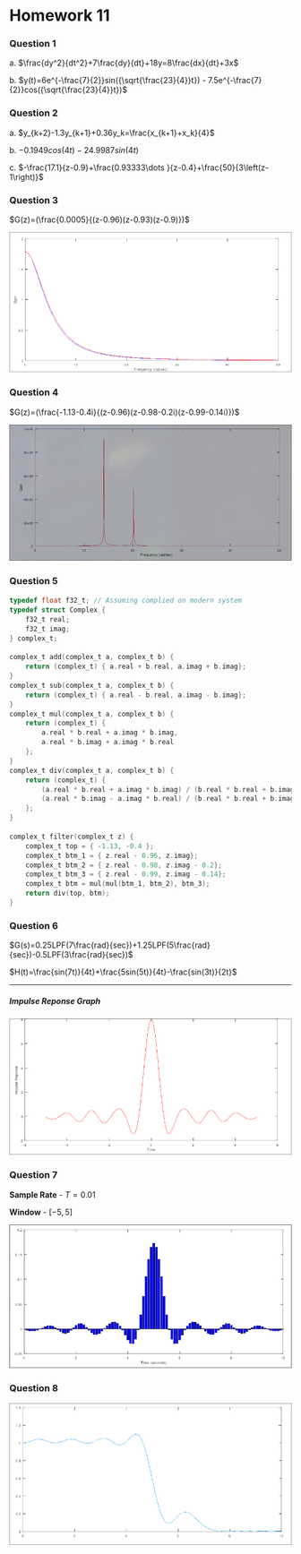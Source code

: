 # Homework 11

### Question 1

a. $\frac{dy^2}{dt^2}+7\frac{dy}{dt}+18y=8\frac{dx}{dt}+3x$

b. $y(t)=6e^{-\frac{7}{2}}sin({\sqrt{\frac{23}{4}}t}) - 7.5e^{-\frac{7}{2}}cos({\sqrt{\frac{23}{4}}t})$

### Question 2

a. $y_{k+2}-1.3y_{k+1}+0.36y_k=\frac{x_{k+1}+x_k}{4}$

b. $-0.1949cos(4t)-24.9987sin(4t)$

c. $-\frac{17.1}{z-0.9}+\frac{0.93333\dots }{z-0.4}+\frac{50}{3\left(z-1\right)}$

### Question 3

$G(z)=(\frac{0.0005}{(z-0.96)(z-0.93)(z-0.9)})$

![](Images/HW11_1.png)

### Question 4

$G(z)=(\frac{-1.13-0.4i}{(z-0.96)(z-0.98-0.2i)(z-0.99-0.14i)})$

![](Images/HW11_2.png)

### Question 5
```c
typedef float f32_t; // Assuming complied on modern system
typedef struct Complex {
    f32_t real;
    f32_t imag;
} complex_t;

complex_t add(complex_t a, complex_t b) {
    return (complex_t) { a.real + b.real, a.imag + b.imag};
}
complex_t sub(complex_t a, complex_t b) {
    return (complex_t) { a.real - b.real, a.imag - b.imag};
}
complex_t mul(complex_t a, complex_t b) {
    return (complex_t) {
        a.real * b.real + a.imag * b.imag,
        a.real * b.imag + a.imag * b.real
    };
}
complex_t div(complex_t a, complex_t b) {
    return (complex_t) {
        (a.real * b.real + a.imag * b.imag) / (b.real * b.real + b.imag * b.imag),
        (a.real * b.imag - a.imag * b.real) / (b.real * b.real + b.imag * b.imag)
    };
}

complex_t filter(complex_t z) {
    complex_t top = { -1.13, -0.4 };
    complex_t btm_1 = { z.real - 0.96, z.imag};
    complex_t btm_2 = { z.real - 0.98, z.imag - 0.2};
    complex_t btm_3 = { z.real - 0.99, z.imag - 0.14};
    complex_t btm = mul(mul(btm_1, btm_2), btm_3);
    return div(top, btm);
}
```

### Question 6

$G(s)=0.25LPF(7\frac{rad}{sec})+1.25LPF(5\frac{rad}{sec})-0.5LPF(3\frac{rad}{sec})$

$H(t)=\frac{sin(7t)}{4t}+\frac{5sin(5t)}{4t}-\frac{sin(3t)}{2t}$

---
##### Impulse Reponse Graph
![](Images/HW11_3.png)

### Question 7

**Sample Rate** - $T = 0.01$

**Window** - $[-5, 5]$

![](Images/HW11_4.png)

### Question 8

![](Images/HW11_5.png)
